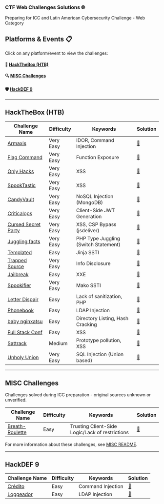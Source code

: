### CTF Web Challenges Solutions 🌐

Preparing for ICC and Latin American Cybersecurity Challenge - Web Category

## Platforms & Events 📋

Click on any platform/event to view the challenges:

#### 🎯 [HackTheBox (HTB)](#hackthebox-htb)
#### 🔍 [MISC Challenges](#misc-challenges)
#### 🛡️ [HackDEF 9](#hackdef-9)

---

## HackTheBox (HTB)

| Challenge Name                                                 | Difficulty | Keywords                            | Solution                                     |
| -------------------------------------------------------------- | ---------- | ----------------------------------- | -------------------------------------------- |
| [Armaxis](./HTB/Armaxis/README.md)                             | Very Easy  | IDOR, Command Injection             | [📝](./HTB/Armaxis/README.md)                 |
| [Flag Command](./HTB/Flag%20Command/README.md)                 | Very Easy  | Function Exposure                   | [📝](./HTB/Flag%20Command/README.md)          |
| [Only Hacks](./HTB/Only%20Hacks/README.md)                     | Very Easy  | XSS                                 | [📝](./HTB/Only%20Hacks/README.md)            |
| [SpookTastic](./HTB/SpookTastic/README.md)                     | Very Easy  | XSS                                 | [📝](./HTB/SpookTastic/README.md)             |
| [CandyVault](./HTB/CandyVault/README.md)                       | Very Easy  | NoSQL Injection (MongoDB)           | [📝](./HTB/CandyVault/README.md)              |
| [Criticalops](./HTB/Criticalops/README.md)                     | Very Easy  | Client-Side JWT Generation          | [📝](./HTB/Criticalops/README.md)             |
| [Cursed Secret Party](./HTB/Cursed%20Secret%20Party/README.md) | Very Easy  | XSS, CSP Bypass (jsdeliver)                    | [📝](./HTB/Cursed%20Secret%20Party/README.md) |
| [Juggling facts](./HTB/Juggling%20facts/README.md)             | Very Easy  | PHP Type Juggling (Switch Statement) | [📝](./HTB/Juggling%20facts/README.md)        |
| [Templated](./HTB/Templated/README.md)                         | Easy       | Jinja SSTI                          | [📝](./HTB/Templated/README.md)               |
| [Trapped Source](./HTB/Trapped%20Source/README.md)             | Very Easy  | Info Disclosure                     | [📝](./HTB/Trapped%20Source/README.md)        |
| [Jailbreak](./HTB/Jailbreak/README.md)                         | Easy       | XXE                                 | [📝](./HTB/Jailbreak/README.md)               |
| [Spookifier](./HTB/Spookifier/README.md)                       | Very Easy  | Mako SSTI                           | [📝](./HTB/Spookifier/README.md)              |
| [Letter Dispair](./HTB/Letter%20Dispair/README.md)             | Easy       | Lack of sanitization, PHP           | [📝](./HTB/Letter%20Dispair/README.md)        |
| [Phonebook](./HTB/Phonebook/README.md)                         | Easy       | LDAP Injection                      | [📝](./HTB/Phonebook/README.md)               |
| [baby nginxatsu](./HTB/baby%20nginxatsu/README.md)             | Easy       | Directory Listing, Hash Cracking    | [📝](./HTB/baby%20nginxatsu/README.md)        |
| [Full Stack Conf](./HTB/Full%20Stack%20Conf/README.md)         | Easy       | XSS                                 | [📝](./HTB/Full%20Stack%20Conf/README.md)     |
| [Sattrack](./HTB/Sattrack/README.md)                           | Medium     | Prototype pollution, XSS            | [📝](./HTB/Sattrack/README.md)                |
| [Unholy Union](./HTB/Unholy%20Union/README.md)                 | Very Easy  | SQL Injection (Union based)         | [📝](./HTB/Unholy%20Union/README.md)          |

---

## MISC Challenges

Challenges solved during ICC preparation - original sources unknown or unverified.

| Challenge Name                                      | Difficulty | Keywords                                        | Solution                              |
| --------------------------------------------------- | ---------- | ----------------------------------------------- | ------------------------------------- |
| [Breath-Roulette](./MISC/Breath-Roulette/README.md) | Easy       | Trusting Client-Side Logic/Lack of restrictions | [📝](./MISC/Breath-Roulette/README.md) |

For more information about these challenges, see [MISC README](./MISC/README.md).

---

## HackDEF 9

| Challenge Name                                 | Difficulty | Keywords          | Solution                               |
| ---------------------------------------------- | ---------- | ----------------- | -------------------------------------- |
| [Crédito](./HackDEF%209/Crédito/README.md)     | Easy       | Command Injection | [📝](./HackDEF%209/Crédito/README.md)   |
| [Loggeador](./HackDEF%209/Loggeador/README.md) | Easy       | LDAP Injection    | [📝](./HackDEF%209/Loggeador/README.md) |

